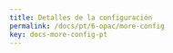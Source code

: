 ```yaml
---
title: Detalles de la configuración
permalink: /docs/pt/6-opac/more-config
key: docs-more-config-pt
---
```

